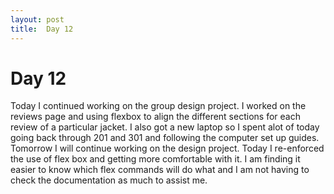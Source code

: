 ```yaml
---
layout: post
title:  Day 12
---
```


# Day 12

Today I continued working on the group design project. I worked on the reviews page and using flexbox to align the different sections for each review of a particular jacket. I also got a new laptop so I spent alot of today going back through 201 and 301 and following the computer set up guides. Tomorrow I will continue working on the design project.
Today I re-enforced the use of flex box and getting more comfortable with it. I am finding it easier to know which flex commands will do what and I am not having to check the documentation as much to assist me.
